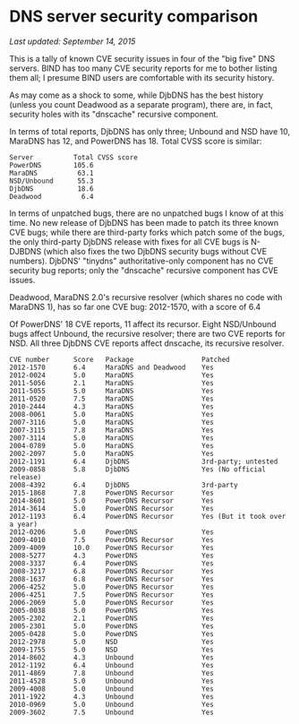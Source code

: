 # DNS server security comparison

*Last updated: September 14, 2015*

This is a tally of known CVE security issues in four of the "big five" DNS
servers.  BIND has too many CVE security reports for me to bother listing
them all; I presume BIND users are comfortable with its security history.

As may come as a shock to some, while DjbDNS has the best history
(unless you count Deadwood as a separate program), there are, in fact,
security holes with its "dnscache" recursive component.

In terms of total reports, DjbDNS has only three; Unbound and NSD have
10, MaraDNS has 12, and PowerDNS has 18.  Total CVSS score is similar:

```
Server          Total CVSS score
PowerDNS        105.6
MaraDNS          63.1
NSD/Unbound      55.3
DjbDNS           18.6
Deadwood          6.4
```

In terms of unpatched bugs, there are no unpatched bugs I know of at
this time.  No new release of DjbDNS has been made to patch its three
known CVE bugs; while there are third-party forks which patch some of the
bugs, the only third-party DjbDNS release with fixes for all CVE bugs is
N-DJBDNS (which also fixes the two DjbDNS security bugs without CVE
numbers).  DjbDNS' "tinydns" authoritative-only component has no CVE
security bug reports; only the "dnscache" recursive component has CVE
issues.

Deadwood, MaraDNS 2.0's recursive resolver (which shares no code with
MaraDNS 1), has so far one CVE bug: 2012-1570, with a score of 6.4

Of PowerDNS' 18 CVE reports, 11 affect its recursor.  Eight NSD/Unbound
bugs affect Unbound, the recursive resolver; there are two CVE reports
for NSD.  All three DjbDNS CVE reports affect dnscache, its recursive
resolver.

```
CVE number      Score   Package                 Patched
2012-1570       6.4     MaraDNS and Deadwood    Yes
2012-0024       5.0     MaraDNS                 Yes
2011-5056       2.1     MaraDNS                 Yes
2011-5055       5.0     MaraDNS                 Yes
2011-0520       7.5     MaraDNS                 Yes
2010-2444       4.3     MaraDNS                 Yes
2008-0061       5.0     MaraDNS                 Yes
2007-3116       5.0     MaraDNS                 Yes
2007-3115       7.8     MaraDNS                 Yes
2007-3114       5.0     MaraDNS                 Yes
2004-0789       5.0     MaraDNS                 Yes
2002-2097       5.0     MaraDNS                 Yes
2012-1191       6.4     DjbDNS                  3rd-party; untested
2009-0858       5.8     DjbDNS                  Yes (No official release)
2008-4392       6.4     DjbDNS                  3rd-party
2015-1868       7.8     PowerDNS Recursor       Yes
2014-8601       5.0     PowerDNS Recursor       Yes
2014-3614       5.0     PowerDNS Recursor       Yes
2012-1193       6.4     PowerDNS Recursor       Yes (But it took over a year)
2012-0206       5.0     PowerDNS                Yes
2009-4010       7.5     PowerDNS Recursor       Yes
2009-4009       10.0    PowerDNS Recursor       Yes
2008-5277       4.3     PowerDNS                Yes
2008-3337       6.4     PowerDNS                Yes
2008-3217       6.8     PowerDNS Recursor       Yes
2008-1637       6.8     PowerDNS Recursor       Yes
2006-4252       5.0     PowerDNS Recursor       Yes
2006-4251       7.5     PowerDNS Recursor       Yes
2006-2069       5.0     PowerDNS Recursor       Yes
2005-0038       5.0     PowerDNS                Yes
2005-2302       2.1     PowerDNS                Yes
2005-2301       5.0     PowerDNS                Yes
2005-0428       5.0     PowerDNS                Yes
2012-2978       5.0     NSD                     Yes
2009-1755       5.0     NSD                     Yes
2014-8602       4.3     Unbound                 Yes
2012-1192       6.4     Unbound                 Yes
2011-4869       7.8     Unbound                 Yes
2011-4528       5.0     Unbound                 Yes
2009-4008       5.0     Unbound                 Yes
2011-1922       4.3     Unbound                 Yes
2010-0969       5.0     Unbound                 Yes
2009-3602       7.5     Unbound                 Yes
```
